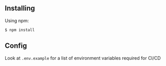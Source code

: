 ## Installing

Using npm:

```bash
$ npm install
```
## Config
Look at `.env.example` for a list of environment variables required for CI/CD